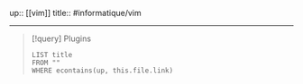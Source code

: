 up:: [[vim]]
title::
#informatique/vim 

---

> [!query] Plugins
> ```dataview
> LIST title
> FROM ""
> WHERE econtains(up, this.file.link)
> ```